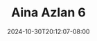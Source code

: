 --- 
title: "Aina Azlan 6"
description: "  bokeh Aina Azlan 6 instagram video full terbaru"
date: 2024-10-30T20:12:07-08:00
file_code: "nd4lyqv4hr4i"
draft: false
cover: "cwlrxrf3oc2ay9p7.jpg"
tags: ["Aina", "Azlan", "bokep-indo", "bokep-viral", "bokep-ig"]
length: 337
fld_id: "1483110"
foldername: "Aina Azlan"
categories: ["Aina Azlan"]
views: 0
---